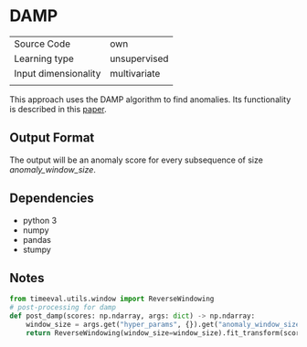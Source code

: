 # DAMP
|||
| :--- | :--- |
| Source Code | own                 |
| Learning type | unsupervised      |
| Input dimensionality | multivariate      |
|||

This approach uses the DAMP algorithm to find anomalies. Its functionality is described in this [paper](https://www.cs.ucr.edu/~eamonn/DAMP_long_version.pdf).

## Output Format

The output will be an anomaly score for every subsequence of size *anomaly_window_size*.

## Dependencies

- python 3
- numpy
- pandas
- stumpy

## Notes

<!--BEGIN:timeeval-post-->
```python
from timeeval.utils.window import ReverseWindowing
# post-processing for damp
def post_damp(scores: np.ndarray, args: dict) -> np.ndarray:
    window_size = args.get("hyper_params", {}).get("anomaly_window_size", 50)
    return ReverseWindowing(window_size=window_size).fit_transform(scores)
```
<!--END:timeeval-post-->
